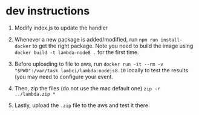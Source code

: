 # dev instructions
1. Modify index.js to update the handler

2. Whenever a new package is added/modified, run `npm run install-docker` to get the right package. Note you need to build the image using `docker build -t lambda-node8 .` for the first time.

3. Before uploading to file to aws, run `docker run -it --rm -v "$PWD":/var/task lambci/lambda:nodejs8.10` locally to test the results (you may need to configure your event.

4. Then, zip the files (do not use the mac default one) `zip -r ../lambda.zip *`

5. Lastly, upload the `.zip` file to the aws and test it there.


